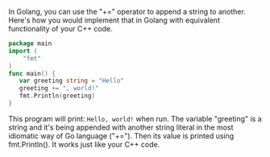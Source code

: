In Golang, you can use the "+=" operator to append a string to another. Here's how you would implement that in Golang with equivalent functionality of your C++ code.

```go
package main
import (
    "fmt"
)
func main() {
   var greeting string = "Hello" 
   greeting += ", world!" 
   fmt.Println(greeting)
}
```

This program will print: `Hello, world!` when run. The variable "greeting" is a string and it's being appended with another string literal in the most idiomatic way of Go language ("+="). Then its value is printed using fmt.Println(). It works just like your C++ code.

